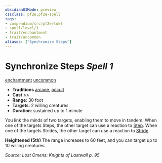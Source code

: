 ```yaml
---
obsidianUIMode: preview
cssclass: pf2e,pf2e-spell
tags:
- compendium/src/pf2e/lokl
- spell/level/1
- trait/enchantment
- trait/uncommon
aliases: ["Synchronize Steps"]
---
```

# Synchronize Steps *Spell 1*   
[enchantment](enchantment.md "Enchantment School Trait")  [uncommon](uncommon.md "Uncommon Rarity Trait")  

- **Traditions** [arcane](arcane.md "Arcane Tradition Trait"), [occult](occult.md "Occult Tradition Trait")
- **Cast** [>>](chapter-9-playing-the-game.md#Actions "Two-Action") 
- **Range**: 30 foot
- **Targets**: 2 willing creatures
- **Duration**: sustained up to 1 minute

You link the minds of two targets, enabling them to move in tandem. When one of the targets Steps, the other target can use a reaction to [Step](step.md). When one of the targets Strides, the other target can use a reaction to [Stride](stride.md).

**Heightened (5th)** The range increases to 60 feet, and you can target up to 10 willing creatures.

*Source: Lost Omens: Knights of Lastwall p. 95*
